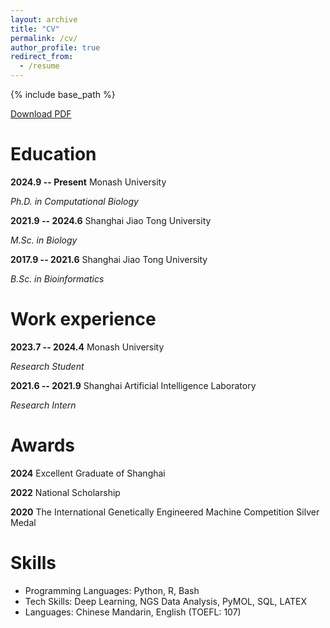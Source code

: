 ```yaml
---
layout: archive
title: "CV"
permalink: /cv/
author_profile: true
redirect_from:
  - /resume
---
```

{% include base_path %}

[Download PDF](https://zhangyumeng1sjtu.github.io/files/YumengZhang-Resume-202410.pdf)

Education
=========

**2024.9 -- Present**			Monash University

*Ph.D. in Computational Biology*

**2021.9 -- 2024.6** 			Shanghai Jiao Tong University

*M.Sc. in Biology*

**2017.9 -- 2021.6**			Shanghai Jiao Tong University

*B.Sc. in Bioinformatics*

Work experience
===============

**2023.7 -- 2024.4**			Monash University

*Research Student*

**2021.6 -- 2021.9**			Shanghai Artificial Intelligence Laboratory

*Research Intern*

Awards
======

**2024**		Excellent Graduate of Shanghai

**2022**		National Scholarship

**2020**		The International Genetically Engineered Machine Competition Silver Medal

Skills
======

* Programming Languages: Python, R, Bash
* Tech Skills: Deep Learning, NGS Data Analysis, PyMOL, SQL, LATEX
* Languages: Chinese Mandarin, English (TOEFL: 107)
